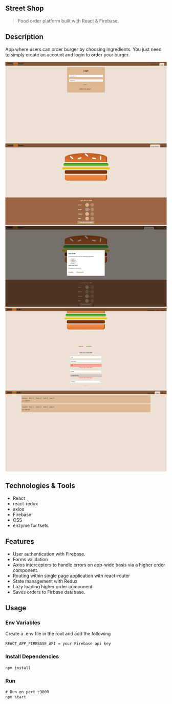## Street Shop

> Food order platform built with React & Firebase.

## Description

App where users can order burger by choosing ingredients. You just need to simply create an account and login to order your burger.

<img src="uploads/login-page.png"/>
<img src="uploads/home-page.png"/>
<img src="uploads/modal-page.png"/>
<img src="uploads/checkout-page.png"/>
<img src="uploads/orders-page.png"/>

## Technologies & Tools

- React
- react-redux
- axios
- Firebase
- CSS
- enzyme for tsets

## Features

- User authentication with Firebase.
- Forms validation
- Axios interceptors to handle errors on app-wide basis via a higher order component.
- Routing within single page application with react-router
- State management with Redux
- Lazy loading higher order component
- Saves orders to Firbase database.

## Usage

### Env Variables

Create a .env file in the root and add the following

```
REACT_APP_FIREBASE_API = your Firebase api key
```

### Install Dependencies

```
npm install
```

### Run

```
# Run on port :3000
npm start
```
